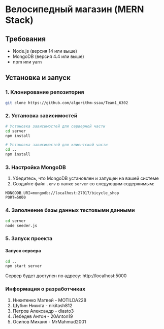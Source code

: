 # Велосипедный магазин (MERN Stack)

## Требования
- Node.js (версия 14 или выше)
- MongoDB (версия 4.4 или выше)
- npm или yarn

## Установка и запуск

### 1. Клонирование репозитория
```bash
git clone https://github.com/algorithm-ssau/Team1_6302
```

### 2. Установка зависимостей
```bash
# Установка зависимостей для серверной части
cd server
npm install

# Установка зависимостей для клиентской части
cd ..
npm install
```

### 3. Настройка MongoDB
1. Убедитесь, что MongoDB установлен и запущен на вашей системе
2. Создайте файл `.env` в папке `server` со следующим содержимым:
```
MONGODB_URI=mongodb://localhost:27017/bicycle_shop
PORT=5000
```

### 4. Заполнение базы данных тестовыми данными
```bash
cd server
node seeder.js
```

### 5. Запуск проекта

#### Запуск сервера
```bash
cd ..
npm start server
```
Сервер будет доступен по адресу: http://localhost:5000

### Информация о разработчиках
1. Никитенко Матвей - MOTILDA228  
2. Шубин Никита - nikitash812  
3. Петров Александр - diasto3  
4. Лебедев Антон - 20Anton19  
5. Осипов Михаил - MrMahmud2001  
